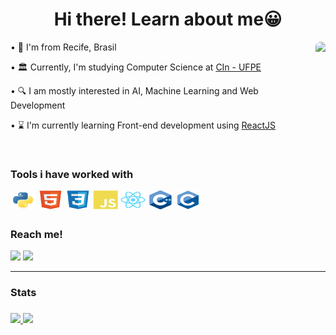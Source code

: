 <h1 align="center">Hi there! Learn about me😀</h1>
<img align="right" height = "160em" style="border-radius: 8px" src="https://media2.giphy.com/media/mTPjPA6SSXgTsnZ1Dh/giphy.gif?cid=ecf05e47bn5vtf1fv7ldg4j61c33flfkkj5lmbik83t9prjz&rid=giphy.gif&ct=g">


<p align="left">• 📍 I'm from Recife, Brasil</p>
<p align="left">• 🏛️ Currently, I'm studying Computer Science at <a href="https://portal.cin.ufpe.br">CIn - UFPE</a></p>
<p align="left">• 🔍 I am mostly interested in AI, Machine Learning and Web Development</p>
<p align="left">• ⌛ I'm currently learning Front-end development using <a href="https://reactjs.org">ReactJS</a></p>


<div style="display: inline_block"><br>
<h3>Tools i have worked with</h3>
  <img align="center" alt="PythonIcon" height="30" width="40" src="https://raw.githubusercontent.com/devicons/devicon/master/icons/python/python-original.svg">
  <img align="center" alt="HTMLIcon" height="30" width="40" src="https://raw.githubusercontent.com/devicons/devicon/master/icons/html5/html5-original.svg">
  <img align="center" alt="CSSIcon" height="30" width="40" src="https://raw.githubusercontent.com/devicons/devicon/master/icons/css3/css3-original.svg">
  <img align="center" alt="JsIcon" height="30" width="40" src="https://raw.githubusercontent.com/devicons/devicon/master/icons/javascript/javascript-plain.svg">
  <img align="center" alt="ReactIcon" height="30" width="40" src="https://raw.githubusercontent.com/devicons/devicon/master/icons/react/react-original.svg">
  <img align="center" alt="CppIcon" height="30" width="40" src="https://raw.githubusercontent.com/devicons/devicon/master/icons/cplusplus/cplusplus-original.svg">
  <img align="center" alt="CIcon" height="30" width="40" src="https://raw.githubusercontent.com/devicons/devicon/master/icons/c/c-original.svg">

</div>
  
  ##
 
<div>
<h3> Reach me!</h3>
  <a href = "mailto:arturcs2001@gmail.com"><img src="https://img.shields.io/badge/-Gmail-%23333?style=for-the-badge&logo=gmail&logoColor=white" target="_blank"></a>
  <a href="https://www.linkedin.com/in/artur-c-santos" target="_blank"><img src="https://img.shields.io/badge/-LinkedIn-%230077B5?style=for-the-badge&logo=linkedin&logoColor=white" target="_blank"></a> 
</div>

<hr />

  <h3>Stats<h3>
  <div style="display: inline_block">
    <a href="https://github.com/artursanntos">
    <img height = "180em" src="https://github-readme-stats.vercel.app/api?username=artursanntos&show_icons=true&theme=codeSTACKr"/>
    <img height = "180em" src="https://github-readme-stats.vercel.app/api/top-langs/?username=artursanntos&show_icons=true&theme=codeSTACKr&layout=compact"/>
  </div>

  
